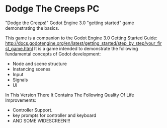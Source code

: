 # Dodge The Creeps PC
"Dodge the Creeps!"  Godot Engine 3.0 "getting started" game demonstrating the basics.

This game is a companion to the Godot Engine 3.0 Getting Started Guide: http://docs.godotengine.org/en/latest/getting_started/step_by_step/your_first_game.html
It is a game intended to demonstrate the following fundamental concepts of Godot development:

*  Node and scene structure
*  Instancing scenes
*  Input
*  Signals
*  UI


In This Version There It Contains The Following Quality Of Life Improvements:
 - Controller Support.
 - key prompts for controller and keyboard
 - AND SOME WIDESCREEN!!!
